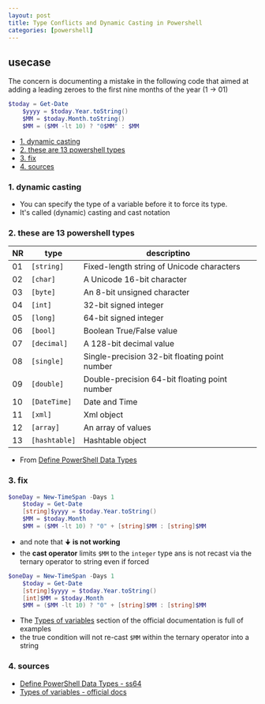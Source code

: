 ```yaml
---
layout: post
title: Type Conflicts and Dynamic Casting in Powershell
categories: [powershell]
---
```

## usecase
The concern is documenting a mistake in the following code that aimed at adding a leading zeroes to the first nine months of the year (1 → 01) 

```powershell
$today = Get-Date
    $yyyy = $today.Year.toString()
    $MM = $today.Month.toString()
    $MM = ($MM -lt 10) ? "0$MM" : $MM
```

<!-- TOC -->

- [1. dynamic casting](#1-dynamic-casting)
- [2. these are 13 powershell types](#2-these-are-13-powershell-types)
- [3. fix](#3-fix)
- [4. sources](#4-sources)

<!-- /TOC -->

### 1. dynamic casting
* You can specify the type of a variable before it to force its type. 
* It's called (dynamic) casting and cast notation

### 2. these are 13 powershell types

NR | type          | descriptino
---|---------------|----------------------------------------------
01 | `[string]`    | Fixed-length string of Unicode characters
02 | `[char]`      | A Unicode 16-bit character
03 | `[byte]`      | An 8-bit unsigned character
04 | `[int]`       | 32-bit signed integer
05 | `[long]`      | 64-bit signed integer
06 | `[bool]`      | Boolean True/False value
07 | `[decimal]`   | A 128-bit decimal value
08 | `[single]`    | Single-precision 32-bit floating point number
09 | `[double]`    | Double-precision 64-bit floating point number
10 | `[DateTime]`  | Date and Time
11 | `[xml]`       | Xml object
12 | `[array]`     | An array of values
13 | `[hashtable]` | Hashtable object

* From [Define PowerShell Data Types](https://ss64.com/ps/syntax-datatypes.html)


### 3. fix

```powershell 
$oneDay = New-TimeSpan -Days 1
    $today = Get-Date
    [string]$yyyy = $today.Year.toString()
    $MM = $today.Month
    $MM = ($MM -lt 10) ? "0" + [string]$MM : [string]$MM
```

* and note that 🠋  **is not working**
* the **cast operator** limits `$MM` to the `integer` type ans is not recast via the ternary operator to string even if forced

```powershell 
$oneDay = New-TimeSpan -Days 1
    $today = Get-Date
    [string]$yyyy = $today.Year.toString()
    [int]$MM = $today.Month
    $MM = ($MM -lt 10) ? "0" + [string]$MM : [string]$MM
```

* The [Types of variables](https://docs.microsoft.com/en-us/powershell/module/microsoft.powershell.core/about/about_variables?view=powershell-7.1#types-of-variables) section of the official documentation is full of examples
* the true condition will not re-cast `$MM` within the ternary operator into a string

### 4. sources
* [Define PowerShell Data Types - ss64](https://ss64.com/ps/syntax-datatypes.html)
* [Types of variables - official docs](https://docs.microsoft.com/en-us/powershell/module/microsoft.powershell.core/about/about_variables?view=powershell-7.1#types-of-variables)
